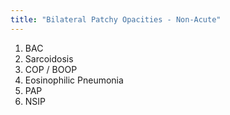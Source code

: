 ```yaml
---
title: "Bilateral Patchy Opacities - Non-Acute"
---
```

1. BAC
2. Sarcoidosis
3. COP / BOOP
4. Eosinophilic Pneumonia
5. PAP
6. NSIP

